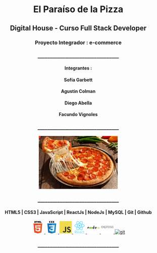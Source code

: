 <h1 align="center">El Paraíso de la Pizza</h1>

<h2 align="center">Digital House - Curso Full Stack Developer </h2>
<h3 align="center">Proyecto Integrador : e-commerce</h3>


<h3 align="center">_________________________________</h3>
<h4 align="center"> Integrantes :</h4>
<h4 align="center">Sofía Garbett</h4>
<h4 align="center">Agustin Colman</h4>
<h4 align="center">Diego Abella</h4>
<h4 align="center">Facundo Vignoles</h4>
<h3 align="center">_________________________________</h3>


<p align="center"><img src="./pizza01.jpg" alt="imagenPizza" width="250" height="auto"/></p>


<h3 align="center">_________________________________</h3>


<h4 align="center">HTML5 | CSS3 | JavaScript | ReactJs | NodeJs | MySQL | Git | Github</h4>

<p align="center"><a href="https://www.w3.org/html/" target="_blank"> <img src="https://raw.githubusercontent.com/devicons/devicon/master/icons/html5/html5-original-wordmark.svg" alt="html5" width="40" height="40"/> </a><a href="https://www.w3schools.com/css/" target="_blank"> <img src="https://raw.githubusercontent.com/devicons/devicon/master/icons/css3/css3-original-wordmark.svg" alt="css3" width="40" height="40"/> </a></a><a href="https://developer.mozilla.org/en-US/docs/Web/JavaScript" target="_blank"> <img src="https://raw.githubusercontent.com/devicons/devicon/master/icons/javascript/javascript-original.svg" alt="javascript" width="40" height="40"/> </a> <a href="https://reactjs.org/" target="_blank"> <img src="https://raw.githubusercontent.com/devicons/devicon/master/icons/react/react-original-wordmark.svg" alt="react" width="40" height="40"/> </a><a href="https://nodejs.org" target="_blank"> <img src="https://raw.githubusercontent.com/devicons/devicon/master/icons/nodejs/nodejs-original-wordmark.svg" alt="nodejs" width="40" height="40"/> </a><a href="https://expressjs.com" target="_blank"> <img src="https://raw.githubusercontent.com/devicons/devicon/master/icons/express/express-original-wordmark.svg" alt="express" width="40" height="40"/> </a><a href="https://git-scm.com/" target="_blank"> <img src="https://www.vectorlogo.zone/logos/git-scm/git-scm-icon.svg" alt="git" width="40" height="40"/> </a></p> 
<h3 align="center">_________________________________</h3>
